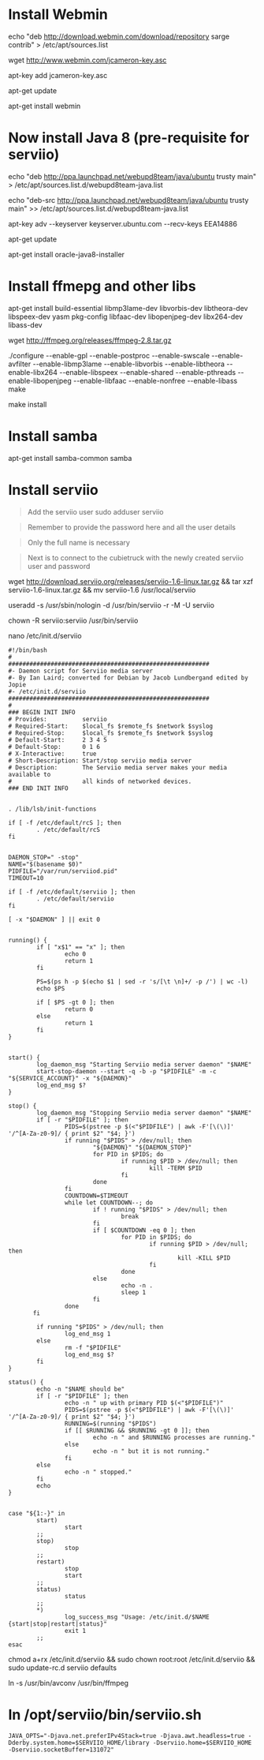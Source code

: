 # Install Webmin

echo "deb http://download.webmin.com/download/repository sarge contrib" > /etc/apt/sources.list

wget http://www.webmin.com/jcameron-key.asc

apt-key add jcameron-key.asc

apt-get update

apt-get install webmin

# Now install Java 8 (pre-requisite for serviio)

echo "deb http://ppa.launchpad.net/webupd8team/java/ubuntu trusty main" > /etc/apt/sources.list.d/webupd8team-java.list

echo "deb-src http://ppa.launchpad.net/webupd8team/java/ubuntu trusty main" >> /etc/apt/sources.list.d/webupd8team-java.list

apt-key adv --keyserver keyserver.ubuntu.com --recv-keys EEA14886

apt-get update

apt-get install oracle-java8-installer

# Install ffmepg and other libs
apt-get install build-essential libmp3lame-dev libvorbis-dev libtheora-dev libspeex-dev yasm pkg-config libfaac-dev libopenjpeg-dev libx264-dev libass-dev

wget http://ffmpeg.org/releases/ffmpeg-2.8.tar.gz

./configure --enable-gpl --enable-postproc --enable-swscale --enable-avfilter --enable-libmp3lame --enable-libvorbis --enable-libtheora --enable-libx264 --enable-libspeex --enable-shared --enable-pthreads --enable-libopenjpeg --enable-libfaac --enable-nonfree --enable-libass
make

make install

# Install samba

apt-get install samba-common samba 

# Install serviio

> Add the serviio user
sudo adduser serviio

> Remember to provide the password here and all the user details

> Only the full name is necessary

> Next is to connect to the cubietruck with the newly created serviio user and password

wget http://download.serviio.org/releases/serviio-1.6-linux.tar.gz && tar xzf serviio-1.6-linux.tar.gz && mv serviio-1.6 /usr/local/serviio

useradd -s /usr/sbin/nologin -d /usr/bin/serviio -r -M -U serviio

chown -R serviio:serviio /usr/bin/serviio

nano /etc/init.d/serviio

    #!/bin/bash
    #
    #########################################################
    #- Daemon script for Serviio media server
    #- By Ian Laird; converted for Debian by Jacob Lundbergand edited by Jopie
    #- /etc/init.d/serviio
    #########################################################
    #
    ### BEGIN INIT INFO
    # Provides:          serviio
    # Required-Start:    $local_fs $remote_fs $network $syslog
    # Required-Stop:     $local_fs $remote_fs $network $syslog
    # Default-Start:     2 3 4 5
    # Default-Stop:      0 1 6
    # X-Interactive:     true
    # Short-Description: Start/stop serviio media server
    # Description:       The Serviio media server makes your media available to
    #                    all kinds of networked devices.
    ### END INIT INFO
     
     
    . /lib/lsb/init-functions
     
    if [ -f /etc/default/rcS ]; then
            . /etc/default/rcS
    fi
     
     
    DAEMON_STOP=" -stop"
    NAME="$(basename $0)"
    PIDFILE="/var/run/serviiod.pid"
    TIMEOUT=10
     
    if [ -f /etc/default/serviio ]; then
            . /etc/default/serviio
    fi
     
    [ -x "$DAEMON" ] || exit 0
     
     
    running() {
            if [ "x$1" == "x" ]; then
                    echo 0
                    return 1
            fi
     
            PS=$(ps h -p $(echo $1 | sed -r 's/[\t \n]+/ -p /') | wc -l)
            echo $PS
     
            if [ $PS -gt 0 ]; then
                    return 0
            else
                    return 1
            fi
    }
     
     
    start() {
            log_daemon_msg "Starting Serviio media server daemon" "$NAME"
            start-stop-daemon --start -q -b -p "$PIDFILE" -m -c "${SERVICE_ACCOUNT}" -x "${DAEMON}"
            log_end_msg $?
    }
     
    stop() {
            log_daemon_msg "Stopping Serviio media server daemon" "$NAME"
            if [ -r "$PIDFILE" ]; then
                    PIDS=$(pstree -p $(<"$PIDFILE") | awk -F'[\(\)]' '/^[A-Za-z0-9]/ { print $2" "$4; }')
                    if running "$PIDS" > /dev/null; then
                            "${DAEMON}" "${DAEMON_STOP}"
                            for PID in $PIDS; do
                                    if running $PID > /dev/null; then
                                            kill -TERM $PID
                                    fi
                            done
                    fi
                    COUNTDOWN=$TIMEOUT
                    while let COUNTDOWN--; do
                            if ! running "$PIDS" > /dev/null; then
                                    break
                            fi
                            if [ $COUNTDOWN -eq 0 ]; then
                                    for PID in $PIDS; do
                                            if running $PID > /dev/null; then
                                                    kill -KILL $PID
                                            fi
                                    done
                            else
                                    echo -n .
                                    sleep 1
                            fi
                    done
           fi
     
            if running "$PIDS" > /dev/null; then
                    log_end_msg 1
            else
                    rm -f "$PIDFILE"
                    log_end_msg $?
            fi
    }
     
    status() {
            echo -n "$NAME should be"
            if [ -r "$PIDFILE" ]; then
                    echo -n " up with primary PID $(<"$PIDFILE")"
                    PIDS=$(pstree -p $(<"$PIDFILE") | awk -F'[\(\)]' '/^[A-Za-z0-9]/ { print $2" "$4; }')
                    RUNNING=$(running "$PIDS")
                    if [[ $RUNNING && $RUNNING -gt 0 ]]; then
                            echo -n " and $RUNNING processes are running."
                    else
                            echo -n " but it is not running."
                    fi
            else
                    echo -n " stopped."
            fi
            echo
    }
     
     
    case "${1:-}" in
            start)
                    start
            ;;
            stop)
                    stop
            ;;
            restart)
                    stop
                    start
            ;;
            status)
                    status
            ;;
            *)
                    log_success_msg "Usage: /etc/init.d/$NAME {start|stop|restart|status}"
                    exit 1
            ;;
    esac

chmod a+rx /etc/init.d/serviio && sudo chown root:root /etc/init.d/serviio && sudo update-rc.d serviio defaults

ln -s /usr/bin/avconv /usr/bin/ffmpeg

# In /opt/serviio/bin/serviio.sh
    JAVA_OPTS="-Djava.net.preferIPv4Stack=true -Djava.awt.headless=true -Dderby.system.home=$SERVIIO_HOME/library -Dserviio.home=$SERVIIO_HOME -Dserviio.socketBuffer=131072"


